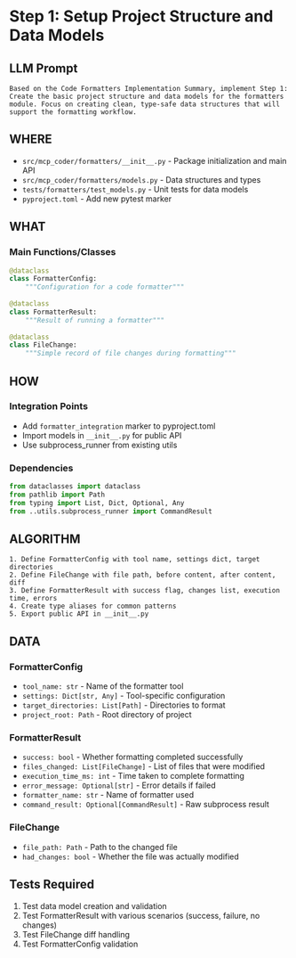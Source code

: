 # Step 1: Setup Project Structure and Data Models

## LLM Prompt
```
Based on the Code Formatters Implementation Summary, implement Step 1: Create the basic project structure and data models for the formatters module. Focus on creating clean, type-safe data structures that will support the formatting workflow.
```

## WHERE
- `src/mcp_coder/formatters/__init__.py` - Package initialization and main API
- `src/mcp_coder/formatters/models.py` - Data structures and types
- `tests/formatters/test_models.py` - Unit tests for data models
- `pyproject.toml` - Add new pytest marker

## WHAT
### Main Functions/Classes
```python
@dataclass
class FormatterConfig:
    """Configuration for a code formatter"""
    
@dataclass  
class FormatterResult:
    """Result of running a formatter"""
    
@dataclass
class FileChange:
    """Simple record of file changes during formatting"""
```

## HOW
### Integration Points
- Add `formatter_integration` marker to pyproject.toml
- Import models in `__init__.py` for public API
- Use subprocess_runner from existing utils

### Dependencies
```python
from dataclasses import dataclass
from pathlib import Path
from typing import List, Dict, Optional, Any
from ..utils.subprocess_runner import CommandResult
```

## ALGORITHM
```
1. Define FormatterConfig with tool name, settings dict, target directories
2. Define FileChange with file path, before content, after content, diff
3. Define FormatterResult with success flag, changes list, execution time, errors
4. Create type aliases for common patterns
5. Export public API in __init__.py
```

## DATA
### FormatterConfig
- `tool_name: str` - Name of the formatter tool
- `settings: Dict[str, Any]` - Tool-specific configuration
- `target_directories: List[Path]` - Directories to format
- `project_root: Path` - Root directory of project

### FormatterResult  
- `success: bool` - Whether formatting completed successfully
- `files_changed: List[FileChange]` - List of files that were modified
- `execution_time_ms: int` - Time taken to complete formatting
- `error_message: Optional[str]` - Error details if failed
- `formatter_name: str` - Name of formatter used
- `command_result: Optional[CommandResult]` - Raw subprocess result

### FileChange
- `file_path: Path` - Path to the changed file
- `had_changes: bool` - Whether the file was actually modified

## Tests Required
1. Test data model creation and validation
2. Test FormatterResult with various scenarios (success, failure, no changes)
3. Test FileChange diff handling
4. Test FormatterConfig validation
